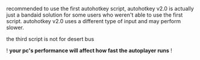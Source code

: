 recommended to use the first autohotkey script, autohotkey v2.0 is actually just a bandaid solution for some users who weren't able to use the first script. 
autohotkey v2.0 uses a different type of input and may perform slower.



the third script is not for desert bus 

! **your pc's performance will affect how fast the autoplayer runs** !
